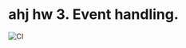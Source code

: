 # ahj hw 3. Event handling.

![CI](https://github.com/jolshin/ahj_hw_3/actions/workflows/web.yml/badge.svg)